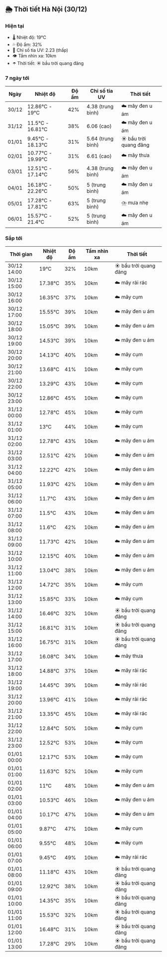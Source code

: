 ## 🌦️ Thời tiết Hà Nội (30/12)

### Hiện tại

- 🌡️ Nhiệt độ: 19℃
- 💦 Độ ẩm: 32%
- 🌟 Chỉ số tia UV: 2.23 (thấp)
- 👁️ Tầm nhìn xa: 10km
- ☂️ Thời tiết: ☀️ bầu trời quang đãng

### 7 ngày tới

| Ngày | Nhiệt độ | Độ ẩm | Chỉ số tia UV | Thời tiết |
| --- | --- | --- | --- | --- |
| 30/12 | 12.86℃ - 19℃ | 42% | 4.38 (trung bình) | ☁️ mây đen u ám |
| 31/12 | 11.5℃ - 16.81℃ | 38% | 6.06 (cao) | ☁️ mây đen u ám |
| 01/01 | 9.45℃ - 18.13℃ | 31% | 5.64 (trung bình) | ☀️ bầu trời quang đãng |
| 02/01 | 10.77℃ - 19.99℃ | 31% | 6.61 (cao) | ☁️ mây thưa |
| 03/01 | 12.51℃ - 17.14℃ | 56% | 4.38 (trung bình) | ☁️ mây đen u ám |
| 04/01 | 16.18℃ - 22.26℃ | 50% | 5 (trung bình) | ☁️ mây đen u ám |
| 05/01 | 17.28℃ - 17.81℃ | 63% | 5 (trung bình) | ⛈️ mưa nhẹ |
| 06/01 | 15.57℃ - 21.4℃ | 52% | 5 (trung bình) | ☁️ mây đen u ám |

### Sắp tới

| Thời gian | Nhiệt độ | Độ ẩm | Tầm nhìn xa | Thời tiết |
| --- | --- | --- | --- | --- |
| 30/12 14:00 | 19℃ | 32% | 10km | ☀️ bầu trời quang đãng |
| 30/12 15:00 | 17.38℃ | 35% | 10km | ☁️ mây rải rác |
| 30/12 16:00 | 16.35℃ | 37% | 10km | ☁️ mây cụm |
| 30/12 17:00 | 15.55℃ | 39% | 10km | ☁️ mây đen u ám |
| 30/12 18:00 | 15.05℃ | 39% | 10km | ☁️ mây đen u ám |
| 30/12 19:00 | 14.53℃ | 39% | 10km | ☁️ mây đen u ám |
| 30/12 20:00 | 14.13℃ | 40% | 10km | ☁️ mây cụm |
| 30/12 21:00 | 13.68℃ | 41% | 10km | ☁️ mây cụm |
| 30/12 22:00 | 13.29℃ | 43% | 10km | ☁️ mây cụm |
| 30/12 23:00 | 12.86℃ | 45% | 10km | ☁️ mây cụm |
| 31/12 00:00 | 12.78℃ | 45% | 10km | ☁️ mây cụm |
| 31/12 01:00 | 13℃ | 44% | 10km | ☁️ mây cụm |
| 31/12 02:00 | 12.78℃ | 43% | 10km | ☁️ mây đen u ám |
| 31/12 03:00 | 12.51℃ | 42% | 10km | ☁️ mây đen u ám |
| 31/12 04:00 | 12.22℃ | 42% | 10km | ☁️ mây đen u ám |
| 31/12 05:00 | 11.93℃ | 42% | 10km | ☁️ mây đen u ám |
| 31/12 06:00 | 11.7℃ | 43% | 10km | ☁️ mây đen u ám |
| 31/12 07:00 | 11.5℃ | 43% | 10km | ☁️ mây đen u ám |
| 31/12 08:00 | 11.6℃ | 42% | 10km | ☁️ mây đen u ám |
| 31/12 09:00 | 11.73℃ | 42% | 10km | ☁️ mây đen u ám |
| 31/12 10:00 | 12.15℃ | 40% | 10km | ☁️ mây đen u ám |
| 31/12 11:00 | 13.04℃ | 38% | 10km | ☁️ mây đen u ám |
| 31/12 12:00 | 14.72℃ | 35% | 10km | ☁️ mây cụm |
| 31/12 13:00 | 15.85℃ | 33% | 10km | ☁️ mây cụm |
| 31/12 14:00 | 16.46℃ | 32% | 10km | ☀️ bầu trời quang đãng |
| 31/12 15:00 | 16.81℃ | 31% | 10km | ☀️ bầu trời quang đãng |
| 31/12 16:00 | 16.75℃ | 31% | 10km | ☀️ bầu trời quang đãng |
| 31/12 17:00 | 16.08℃ | 34% | 10km | ☁️ mây thưa |
| 31/12 18:00 | 14.88℃ | 37% | 10km | ☁️ mây rải rác |
| 31/12 19:00 | 14.45℃ | 39% | 10km | ☁️ mây rải rác |
| 31/12 20:00 | 13.96℃ | 41% | 10km | ☁️ mây rải rác |
| 31/12 21:00 | 13.35℃ | 45% | 10km | ☁️ mây rải rác |
| 31/12 22:00 | 12.84℃ | 50% | 10km | ☁️ mây cụm |
| 31/12 23:00 | 12.52℃ | 53% | 10km | ☁️ mây cụm |
| 01/01 00:00 | 12.17℃ | 53% | 10km | ☁️ mây cụm |
| 01/01 01:00 | 11.63℃ | 52% | 10km | ☁️ mây cụm |
| 01/01 02:00 | 11℃ | 48% | 10km | ☁️ mây đen u ám |
| 01/01 03:00 | 10.53℃ | 46% | 10km | ☁️ mây đen u ám |
| 01/01 04:00 | 10.17℃ | 47% | 10km | ☁️ mây đen u ám |
| 01/01 05:00 | 9.87℃ | 47% | 10km | ☁️ mây cụm |
| 01/01 06:00 | 9.55℃ | 48% | 10km | ☁️ mây cụm |
| 01/01 07:00 | 9.45℃ | 49% | 10km | ☁️ mây rải rác |
| 01/01 08:00 | 11.18℃ | 43% | 10km | ☀️ bầu trời quang đãng |
| 01/01 09:00 | 12.92℃ | 38% | 10km | ☀️ bầu trời quang đãng |
| 01/01 10:00 | 14.35℃ | 35% | 10km | ☀️ bầu trời quang đãng |
| 01/01 11:00 | 15.53℃ | 32% | 10km | ☀️ bầu trời quang đãng |
| 01/01 12:00 | 16.48℃ | 31% | 10km | ☀️ bầu trời quang đãng |
| 01/01 13:00 | 17.28℃ | 29% | 10km | ☀️ bầu trời quang đãng |
